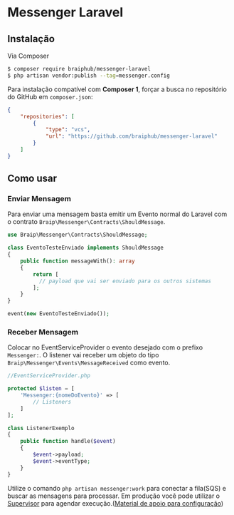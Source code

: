# Messenger Laravel

## Instalação

Via Composer

```bash
$ composer require braiphub/messenger-laravel
$ php artisan vendor:publish --tag=messenger.config
```

Para instalação compatível com **Composer 1**, forçar a busca no repositório do GitHub em `composer.json`:

```json
{
    "repositories": [
        {
            "type": "vcs",
            "url": "https://github.com/braiphub/messenger-laravel"
        }
    ]
}
```

## Como usar

### Enviar Mensagem

Para enviar uma mensagem basta emitir um Evento normal do Laravel com o contrato `Braip\Messenger\Contracts\ShouldMessage`.

```php
use Braip\Messenger\Contracts\ShouldMessage;

class EventoTesteEnviado implements ShouldMessage
{
    public function messageWith(): array
    {
        return [
          // payload que vai ser enviado para os outros sistemas
        ];
    }
}

event(new EventoTesteEnviado());
```

### Receber Mensagem

Colocar no EventServiceProvider o evento desejado com o prefixo `Messenger:`. O listener vai receber um objeto do tipo `Braip\Messenger\Events\MessageReceived` como evento.

```php
//EventServiceProvider.php

protected $listen = [
    'Messenger:{nomeDoEvento}' => [
        // Listeners
    ]
];
```

```php
class ListenerExemplo
{
    public function handle($event)
    {
        $event->payload;
        $event->eventType;
    }
}
```

Utilize o comando `php artisan messenger:work` para conectar a fila(SQS) e buscar as mensagens para processar.
Em produção você pode utilizar o [Supervisor](http://supervisord.org/) para agendar execução.([Material de apoio para configuração](https://www.vivaolinux.com.br/dica/Gerenciando-servicos-com-o-Supervisor))
